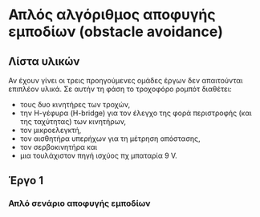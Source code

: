 # Απλός αλγόριθμος αποφυγής εμποδίων (obstacle avoidance)

## Λίστα υλικών
Αν έχουν γίνει οι τρεις προηγούμενες ομάδες έργων δεν απαιτούνται επιπλέον υλικά. Σε αυτήν τη φάση το τροχοφόρο ρομπότ διαθέτει:
* τους δυο κινητήρες των τροχών, 
* την Η-γέφυρα (H-bridge) για τον έλεγχο της φορά περιστροφής (και της ταχύτητας) των κινητήρων, 
* τον μικροελεγκτή, 
* τον αισθητήρα υπερήχων για τη μέτρηση απόστασης, 
* τον σερβοκινητήρα και 
* μια τουλάχιστον πηγή ισχύος πχ μπαταρία 9 V.

## Έργο 1

### Απλό σενάριο αποφυγής εμποδίων




